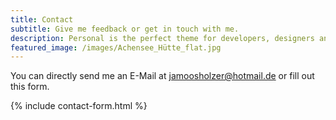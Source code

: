 ```yaml
---
title: Contact
subtitle: Give me feedback or get in touch with me.
description: Personal is the perfect theme for developers, designers and other creatives.
featured_image: /images/Achensee_Hütte_flat.jpg
---
```


You can directly send me an E-Mail at [jamoosholzer@hotmail.de](mailto:jamoosholzer@hotmail.de) or fill out this form.

{% include contact-form.html %}

